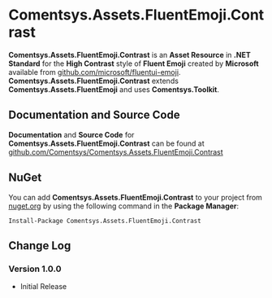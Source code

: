 # Comentsys.Assets.FluentEmoji.Contrast

**Comentsys.Assets.FluentEmoji.Contrast** is an **Asset Resource** in **.NET Standard** for the **High Contrast** style of **Fluent Emoji** created by **Microsoft** available from [github.com/microsoft/fluentui-emoji](https://github.com/microsoft/fluentui-emoji). **Comentsys.Assets.FluentEmoji.Contrast** extends **Comentsys.Assets.FluentEmoji** and uses **Comentsys.Toolkit**.

## Documentation and Source Code

**Documentation** and **Source Code** for **Comentsys.Assets.FluentEmoji.Contrast** can be found at [github.com/Comentsys/Comentsys.Assets.FluentEmoji.Contrast](https://github.com/Comentsys/Comentsys.Assets.FluentEmoji.Contrast)

## NuGet

You can add **Comentsys.Assets.FluentEmoji.Contrast** to your project from [nuget.org](https://nuget.org) by using the following command in the **Package Manager**:

```
Install-Package Comentsys.Assets.FluentEmoji.Contrast
```

## Change Log

### Version 1.0.0

- Initial Release

